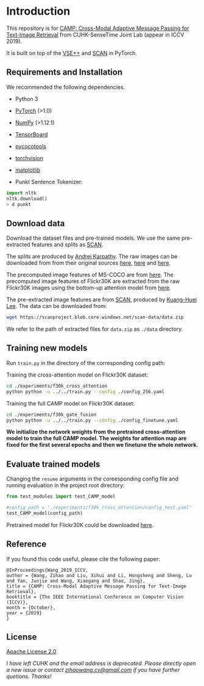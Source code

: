 # Introduction

This repository is for [CAMP: Cross-Modal Adaptive Message Passing for Text-Image Retrieval](https://arxiv.org/abs/1909.05506) from CUHK-SenseTime Joint Lab (appear in ICCV 2019).

It is built on top of the [VSE++](https://github.com/fartashf/vsepp) and [SCAN](https://kuanghuei.github.io/SCANProject/) in PyTorch.


## Requirements and Installation
We recommended the following dependencies.

* Python 3
* [PyTorch](http://pytorch.org/) (>1.0)
* [NumPy](http://www.numpy.org/) (>1.12.1)
* [TensorBoard](https://github.com/TeamHG-Memex/tensorboard_logger)
* [pycocotools](https://github.com/cocodataset/cocoapi)
* [torchvision]()
* [matplotlib]()

* Punkt Sentence Tokenizer:
```python
import nltk
nltk.download()
> d punkt
```

## Download data

Download the dataset files and pre-trained models. We use the same pre-extracted features and splits as [SCAN](https://kuanghuei.github.io/SCANProject/).

The splits are produced by [Andrej Karpathy](http://cs.stanford.edu/people/karpathy/deepimagesent/). The raw images can be downloaded from from their original sources [here](http://nlp.cs.illinois.edu/HockenmaierGroup/Framing_Image_Description/KCCA.html), [here](http://shannon.cs.illinois.edu/DenotationGraph/) and [here](http://mscoco.org/).

The precomputed image features of MS-COCO are from [here](https://github.com/peteanderson80/bottom-up-attention). The precomputed image features of Flickr30K are extracted from the raw Flickr30K images using the bottom-up attention model from [here](https://github.com/peteanderson80/bottom-up-attention). 

The pre-extracted image features are from [SCAN](https://kuanghuei.github.io/SCANProject/), produced by [Kuang-Huei Lee](https://kuanghuei.github.io/). The data can be downloaded from:

```bash
wget https://scanproject.blob.core.windows.net/scan-data/data.zip
```

We refer to the path of extracted files for `data.zip` as `./data` directory.


## Training new models
Run `train.py` in the directory of the corresponding config path:

Training the cross-attention model on Flickr30K dataset:
```bash
cd ./experiments/f30k_cross_attention
python python -u ../../train.py --config ./config_256.yaml
```

Training the full CAMP model on Flickr30K dataset:
```bash
cd ./experiments/f30k_gate_fusion
python python -u ../../train.py --config ./config_finetune.yaml
```
**We initialize the network weights from the pretrained cross-attention model to train the full CAMP model. The weights for attention map are fixed for the first several epochs and then we finetune the whole network.**


## Evaluate trained models
Changing the `resume` arguments in the coreesponding config file and running evaluation in the project root directory:

```python
from test_modules import test_CAMP_model

#config_path = "./experiments/f30k_cross_attention/config_test.yaml"
test_CAMP_model(config_path)
```
Pretrained model for Flickr30K could be downloaded [here](https://drive.google.com/drive/folders/1o8rUv78uS_aX4P1hMPELl53cxnZ8UqiF?usp=sharing).

## Reference

If you found this code useful, please cite the following paper:

```
@InProceedings{Wang_2019_ICCV,
author = {Wang, Zihao and Liu, Xihui and Li, Hongsheng and Sheng, Lu and Yan, Junjie and Wang, Xiaogang and Shao, Jing},
title = {CAMP: Cross-Modal Adaptive Message Passing for Text-Image Retrieval},
booktitle = {The IEEE International Conference on Computer Vision (ICCV)},
month = {October},
year = {2019}
}
```

## License

[Apache License 2.0](http://www.apache.org/licenses/LICENSE-2.0)

*I have left CUHK and the email address is deprecated. Please directly open a new issue or contact zihaowang.cv@gmail.com if you have further quetions. Thanks!*
